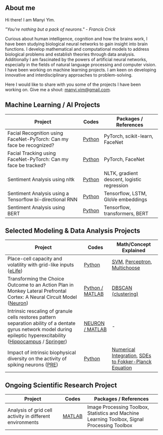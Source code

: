 <!-- Global site tag (gtag.js) - Google Analytics -->
<script async src="https://www.googletagmanager.com/gtag/js?id=G-Y05EH5SXSJ"></script>
<script>
  window.dataLayer = window.dataLayer || [];
  function gtag(){dataLayer.push(arguments);}
  gtag('js', new Date());

  gtag('config', 'G-Y05EH5SXSJ');
</script>

## About me

Hi there! I am Manyi Yim. 

_"You're nothing but a pack of neurons." - Francis Crick_

Curious about human intelligence, cognition and how the brains work, I have been studying biological neural networks to gain insight into brain functions. I develop mathematical and computational models to address biological problems and establish theories through data analysis. Additionally I am fascinated by the powers of artificial neural networks, especially in the fields of natural language processing and computer vision. I have been working on machine learning projects. I am keen on developing innovative and interdisciplinary approaches to problem-solving. 

Here I would like to share with you some of the projects I have been working on. Give me a shout: [manyi.yim@gmail.com](manyi.yim@gmail.com).


## Machine Learning / AI Projects

| Project | Codes | Packages / References |
| ----------- | ----------- | ----------- |
| Facial Recognition using FaceNet-PyTorch: Can my face be recognized? | [Python](https://github.com/myyim/FaceNet/blob/main/manyi-facenet-classify.ipynb) | PyTorch, scikit-learn, FaceNet |
| Facial Tracking using FaceNet-PyTorch: Can my face be tracked? | [Python](https://github.com/myyim/FaceNet/blob/main/manyi-facenet-tracking.ipynb) | PyTorch, FaceNet |
| Sentiment Analysis using nltk | [Python](https://github.com/myyim/sentimentanalysis/blob/main/tweetNLP_nltk_feature_extraction.ipynb) | NLTK, gradient descent, logistic regression |
| Sentiment Analysis using a Tensorflow bi-directional RNN | [Python](https://github.com/myyim/sentimentanalysis/blob/main/tweetNLP_tf_biLSTM_glove.ipynb) | Tensorflow, LSTM, GloVe embeddings |
| Sentiment Analysis using BERT | [Python](https://github.com/myyim/sentimentanalysis/blob/main/tweetNLP_transformers_gpu.ipynb) | Tensorflow, transformers, BERT |

## Selected Modeling & Data Analysis Projects

| Project | Codes | Math/Concept Explained |
| ----------- | ----------- | ----------- |
| Place-cell capacity and volatility with grid-like inputs ([eLife](https://elifesciences.org/articles/62702)) | [Python](https://github.com/myyim/placecellperceptron) | [SVM](https://github.com/myyim/myyim.github.io/blob/main/reference/SVM.pdf), [Perceptron](https://github.com/myyim/perceptron), [Multichoose](https://github.com/myyim/multichoose) |
| Transforming the Choice Outcome to an Action Plan in Monkey Lateral Prefrontal Cortex: A Neural Circuit Model ([Neuron](https://www.sciencedirect.com/science/article/pii/S0896627319304854)) | [Python / MATLAB](https://github.com/myyim/LPFC) | [DBSCAN (clustering)](https://myyim.github.io/reference/dbscan.html) |
| Intrinsic rescaling of granule cells restores pattern separation ability of a dentate gyrus network model during epileptic hyperexcitability ([Hippocampus](https://onlinelibrary.wiley.com/doi/abs/10.1002/hipo.22373) / [Springer](https://link.springer.com/chapter/10.1007/978-3-319-99103-0_23))| [NEURON / MATLAB](https://github.com/myyim/DG_pattern_separation) | - |
| Impact of intrinsic biophysical diversity on the activity of spiking neurons ([PRE](https://journals.aps.org/pre/abstract/10.1103/PhysRevE.87.032710)) | [Python](https://github.com/myyim/LIF) | [Numerical Integration](https://github.com/myyim/myyim.github.io/blob/main/reference/integration.md), [SDEs to Fokker-Planck Equation](https://github.com/myyim/myyim.github.io/blob/main/reference/SDEs_to_Fokker_Planck.pdf) |


## Ongoing Scientific Research Project

| Project | Codes | Packages / References |
| ----------- | ----------- | ----------- |
| Analysis of grid cell activity in different environments | [MATLAB](https://github.com/myyim/gridcell_circular_track) | Image Processing Toolbox, Statistics and Machine Learning Toolbox, Signal Processing Toolbox |
